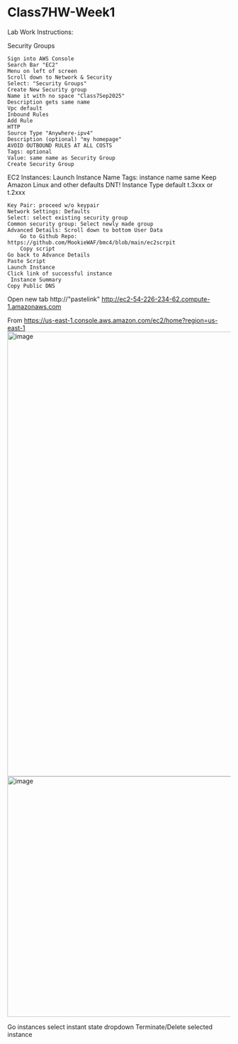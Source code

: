 # Class7HW-Week1
Lab Work Instructions:

Security Groups

	Sign into AWS Console
	Search Bar "EC2"
	Menu on left of screen
	Scroll down to Network & Security
	Select: "Security Groups"
	Create New Security group
	Name it with no space "Class7Sep2025"
	Description gets same name
	Vpc default
	Inbound Rules
	Add Rule
	HTTP
	Source Type "Anywhere-ipv4"
	Description (optional) "my homepage"
	AVOID OUTBOUND RULES AT ALL COSTS
	Tags: optional
	Value: same name as Security Group
	Create Security Group
EC2
	Instances: Launch Instance
	Name Tags: instance name same
	Keep Amazon Linux and other defaults DNT!
	Instance Type default t.3xxx or t.2xxx
	
	Key Pair: proceed w/o keypair
	Network Settings: Defaults
	Select: select existing security group
	Common security group: Select newly made group
	Advanced Details: Scroll down to bottom User Data
		Go to Github Repo: https://github.com/MookieWAF/bmc4/blob/main/ec2scrpit
		Copy script
	Go back to Advance Details
	Paste Script
	Launch Instance
	Click link of successful instance
	 Instance Summary
	Copy Public DNS
Open new tab http://"pastelink"
http://ec2-54-226-234-62.compute-1.amazonaws.com

From <https://us-east-1.console.aws.amazon.com/ec2/home?region=us-east-1> <img width="733" height="1004" alt="image" src="https://github.com/user-attachments/assets/74f64f38-530d-4bff-98d2-f3aac7bbaeac" />
<img width="525" height="543" alt="image" src="https://github.com/user-attachments/assets/e8cf2d66-7482-4484-9059-3cadfc1c0eeb" />

Go instances
select instant state dropdown
Terminate/Delete selected instance
